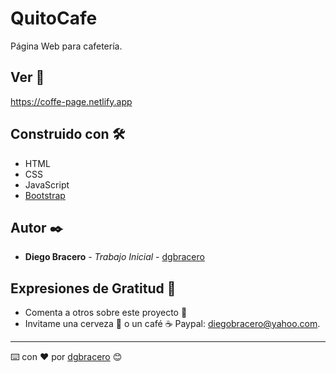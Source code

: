 # QuitoCafe

Página Web para cafetería.

## Ver 🚀

https://coffe-page.netlify.app

## Construido con 🛠️
* HTML
* CSS
* JavaScript
* [Bootstrap](https://getbootstrap.com/)

## Autor ✒️

* **Diego Bracero** - *Trabajo Inicial* - [dgbracero](https://github.com/dgbracero)

## Expresiones de Gratitud 🎁

* Comenta a otros sobre este proyecto 📢
* Invitame una cerveza 🍺 o un café ☕ Paypal: diegobracero@yahoo.com. 

---
⌨️ con ❤️ por [dgbracero](https://github.com/dgbracero) 😊
